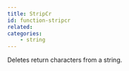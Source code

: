 ```yaml
---
title: StripCr
id: function-stripcr
related:
categories:
    - string
---
```


Deletes return characters from a string.